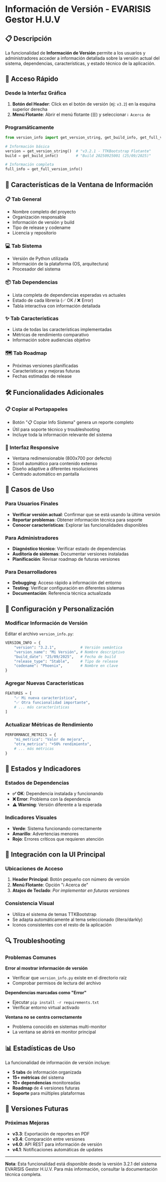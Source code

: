# Información de Versión - EVARISIS Gestor H.U.V

## 📋 Descripción

La funcionalidad de **Información de Versión** permite a los usuarios y administradores acceder a información detallada sobre la versión actual del sistema, dependencias, características, y estado técnico de la aplicación.

## 🚀 Acceso Rápido

### Desde la Interfaz Gráfica

1. **Botón del Header**: Click en el botón de versión (ej: `v3.2`) en la esquina superior derecha
2. **Menú Flotante**: Abrir el menú flotante (☰) y seleccionar `ℹ️ Acerca de`

### Programáticamente

```python
from version_info import get_version_string, get_build_info, get_full_version_info

# Información básica
version = get_version_string()  # "v3.2.1 - TTKBootstrap Flotante"
build = get_build_info()        # "Build 20250925001 (25/09/2025)"

# Información completa
full_info = get_full_version_info()
```

## 🔧 Características de la Ventana de Información

### 📋 Tab General
- Nombre completo del proyecto
- Organización responsable
- Información de versión y build
- Tipo de release y codename
- Licencia y repositorio

### 💻 Tab Sistema
- Versión de Python utilizada
- Información de la plataforma (OS, arquitectura)
- Procesador del sistema

### 📦 Tab Dependencias
- Lista completa de dependencias esperadas vs actuales
- Estado de cada librería (✅ OK / ❌ Error)
- Tabla interactiva con información detallada

### ✨ Tab Características
- Lista de todas las características implementadas
- Métricas de rendimiento comparativo
- Información sobre audiencias objetivo

### 🗺️ Tab Roadmap
- Próximas versiones planificadas
- Características y mejoras futuras
- Fechas estimadas de release

## 🛠️ Funcionalidades Adicionales

### 📋 Copiar al Portapapeles
- Botón "📋 Copiar Info Sistema" genera un reporte completo
- Útil para soporte técnico y troubleshooting
- Incluye toda la información relevante del sistema

### 🎨 Interfaz Responsive
- Ventana redimensionable (800x700 por defecto)
- Scroll automático para contenido extenso
- Diseño adaptive a diferentes resoluciones
- Centrado automático en pantalla

## 🎯 Casos de Uso

### Para Usuarios Finales
- **Verificar versión actual**: Confirmar que se está usando la última versión
- **Reportar problemas**: Obtener información técnica para soporte
- **Conocer características**: Explorar las funcionalidades disponibles

### Para Administradores
- **Diagnóstico técnico**: Verificar estado de dependencias
- **Auditoría de sistemas**: Documentar versiones instaladas
- **Planificación**: Revisar roadmap de futuras versiones

### Para Desarrolladores
- **Debugging**: Acceso rápido a información del entorno
- **Testing**: Verificar configuración en diferentes sistemas
- **Documentación**: Referencia técnica actualizada

## 🔧 Configuración y Personalización

### Modificar Información de Versión
Editar el archivo `version_info.py`:

```python
VERSION_INFO = {
    "version": "3.2.1",           # Versión semántica
    "version_name": "Mi Versión", # Nombre descriptivo
    "build_date": "25/09/2025",   # Fecha de build
    "release_type": "Stable",     # Tipo de release
    "codename": "Phoenix",        # Nombre en clave
}
```

### Agregar Nuevas Características
```python
FEATURES = [
    "✅ Mi nueva característica",
    "✅ Otra funcionalidad importante",
    # ... más características
]
```

### Actualizar Métricas de Rendimiento
```python
PERFORMANCE_METRICS = {
    "mi_metrica": "Valor de mejora",
    "otra_metrica": "+50% rendimiento",
    # ... más métricas
}
```

## 🚦 Estados y Indicadores

### Estados de Dependencias
- **✅ OK**: Dependencia instalada y funcionando
- **❌ Error**: Problema con la dependencia
- **⚠️ Warning**: Versión diferente a la esperada

### Indicadores Visuales
- **Verde**: Sistema funcionando correctamente
- **Amarillo**: Advertencias menores
- **Rojo**: Errores críticos que requieren atención

## 📱 Integración con la UI Principal

### Ubicaciones de Acceso
1. **Header Principal**: Botón pequeño con número de versión
2. **Menú Flotante**: Opción "ℹ️ Acerca de"
3. **Atajos de Teclado**: *Por implementar en futuras versiones*

### Consistencia Visual
- Utiliza el sistema de temas TTKBootstrap
- Se adapta automáticamente al tema seleccionado (litera/darkly)
- Iconos consistentes con el resto de la aplicación

## 🔍 Troubleshooting

### Problemas Comunes

**Error al mostrar información de versión**
- Verificar que `version_info.py` existe en el directorio raíz
- Comprobar permisos de lectura del archivo

**Dependencias marcadas como "Error"**
- Ejecutar `pip install -r requirements.txt`
- Verificar entorno virtual activado

**Ventana no se centra correctamente**
- Problema conocido en sistemas multi-monitor
- La ventana se abrirá en monitor principal

## 📊 Estadísticas de Uso

La funcionalidad de información de versión incluye:
- **5 tabs** de información organizada
- **15+ métricas** del sistema
- **10+ dependencias** monitoreadas
- **Roadmap** de 4 versiones futuras
- **Soporte** para múltiples plataformas

## 🚀 Versiones Futuras

### Próximas Mejoras
- **v3.3**: Exportación de reportes en PDF
- **v3.4**: Comparación entre versiones
- **v4.0**: API REST para información de versión
- **v4.1**: Notificaciones automáticas de updates

---

**Nota**: Esta funcionalidad está disponible desde la versión 3.2.1 del sistema EVARISIS Gestor H.U.V. Para más información, consultar la documentación técnica completa.